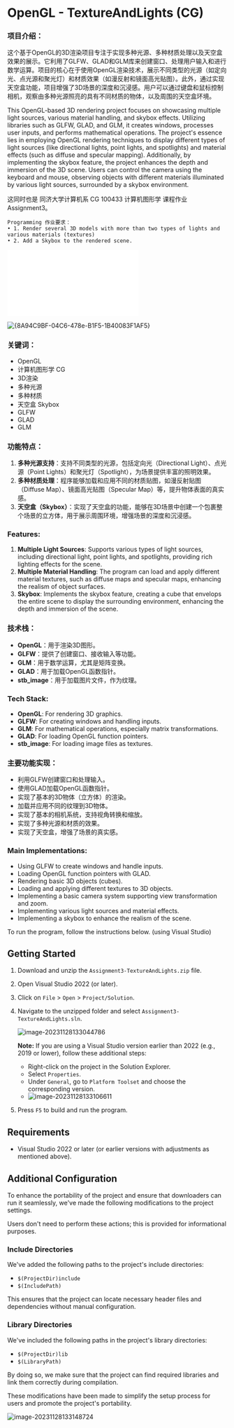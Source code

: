 # OpenGL - TextureAndLights (CG)

### 项目介绍：

这个基于OpenGL的3D渲染项目专注于实现多种光源、多种材质处理以及天空盒效果的展示。它利用了GLFW、GLAD和GLM库来创建窗口、处理用户输入和进行数学运算。项目的核心在于使用OpenGL渲染技术，展示不同类型的光源（如定向光、点光源和聚光灯）和材质效果（如漫反射和镜面高光贴图）。此外，通过实现天空盒功能，项目增强了3D场景的深度和沉浸感。用户可以通过键盘和鼠标控制相机，观察由多种光源照亮的具有不同材质的物体，以及周围的天空盒环境。

This OpenGL-based 3D rendering project focuses on showcasing multiple light sources, various material handling, and skybox effects. Utilizing libraries such as GLFW, GLAD, and GLM, it creates windows, processes user inputs, and performs mathematical operations. The project's essence lies in employing OpenGL rendering techniques to display different types of light sources (like directional lights, point lights, and spotlights) and material effects (such as diffuse and specular mapping). Additionally, by implementing the skybox feature, the project enhances the depth and immersion of the 3D scene. Users can control the camera using the keyboard and mouse, observing objects with different materials illuminated by various light sources, surrounded by a skybox environment.

这同时也是 同济大学计算机系 CG 100433 计算机图形学 课程作业 Assignment3。

```
Programming 作业要求：
• 1. Render several 3D models with more than two types of lights and various materials (textures)
• 2. Add a Skybox to the rendered scene.
```

<iframe src="//player.bilibili.com/player.html?aid=408921621&bvid=BV1iG411S7TG&cid=1346776345&p=1" scrolling="no" border="0" frameborder="no" framespacing="0" allowfullscreen="true"> </iframe>

![{8A94C9BF-04C6-478e-B1F5-1B40083F1AF5}](https://cdn.jsdelivr.net/gh/Zhu-Shatong/cloudimg/img/{8A94C9BF-04C6-478e-B1F5-1B40083F1AF5}.png)

### 关键词：

- OpenGL
- 计算机图形学 CG
- 3D渲染
- 多种光源
- 多种材质
- 天空盒 Skybox
- GLFW
- GLAD
- GLM



### 功能特点：

1. **多种光源支持**：支持不同类型的光源，包括定向光（Directional Light）、点光源（Point Lights）和聚光灯（Spotlight），为场景提供丰富的照明效果。
2. **多种材质处理**：程序能够加载和应用不同的材质贴图，如漫反射贴图（Diffuse Map）、镜面高光贴图（Specular Map）等，提升物体表面的真实感。
3. **天空盒（Skybox）**：实现了天空盒的功能，能够在3D场景中创建一个包裹整个场景的立方体，用于展示周围环境，增强场景的深度和沉浸感。

### Features:

1. **Multiple Light Sources**: Supports various types of light sources, including directional light, point lights, and spotlights, providing rich lighting effects for the scene.
2. **Multiple Material Handling**: The program can load and apply different material textures, such as diffuse maps and specular maps, enhancing the realism of object surfaces.
3. **Skybox**: Implements the skybox feature, creating a cube that envelops the entire scene to display the surrounding environment, enhancing the depth and immersion of the scene.

### 技术栈：

- **OpenGL**：用于渲染3D图形。
- **GLFW**：提供了创建窗口、接收输入等功能。
- **GLM**：用于数学运算，尤其是矩阵变换。
- **GLAD**：用于加载OpenGL函数指针。
- **stb_image**：用于加载图片文件，作为纹理。

### Tech Stack:

- **OpenGL**: For rendering 3D graphics.
- **GLFW**: For creating windows and handling inputs.
- **GLM**: For mathematical operations, especially matrix transformations.
- **GLAD**: For loading OpenGL function pointers.
- **stb_image**: For loading image files as textures.

### 主要功能实现：

- 利用GLFW创建窗口和处理输入。
- 使用GLAD加载OpenGL函数指针。
- 实现了基本的3D物体（立方体）的渲染。
- 加载并应用不同的纹理到3D物体。
- 实现了基本的相机系统，支持视角转换和缩放。
- 实现了多种光源和材质的效果。
- 实现了天空盒，增强了场景的真实感。

### Main Implementations:

- Using GLFW to create windows and handle inputs.
- Loading OpenGL function pointers with GLAD.
- Rendering basic 3D objects (cubes).
- Loading and applying different textures to 3D objects.
- Implementing a basic camera system supporting view transformation and zoom.
- Implementing various light sources and material effects.
- Implementing a skybox to enhance the realism of the scene.



To run the program, follow the instructions below.  (using Visual Studio)

## Getting Started

1. Download and unzip the `Assignment3-TextureAndLights.zip` file.

2. Open Visual Studio 2022 (or later).

3. Click on `File` > `Open` > `Project/Solution`.

4. Navigate to the unzipped folder and select `Assignment3-TextureAndLights.sln`. 

   ![image-20231128133044786](https://cdn.jsdelivr.net/gh/Zhu-Shatong/cloudimg/img/image-20231128133044786.png)

   **Note:** If you are using a Visual Studio version earlier than 2022 (e.g., 2019 or lower), follow these additional steps:

   - Right-click on the project in the Solution Explorer.
   - Select `Properties`.
   - Under `General`, go to `Platform Toolset` and choose the corresponding version.
   - ![image-20231128133106611](https://cdn.jsdelivr.net/gh/Zhu-Shatong/cloudimg/img/image-20231128133106611.png)

5. Press `F5` to build and run the program.




## Requirements

- Visual Studio 2022 or later (or earlier versions with adjustments as mentioned above).

  

## Additional Configuration

To enhance the portability of the project and ensure that downloaders can run it seamlessly, we've made the following modifications to the project settings. 

Users don't need to perform these actions; this is provided for informational purposes.

### Include Directories

We've added the following paths to the project's include directories:

- `$(ProjectDir)include`
- `$(IncludePath)`

This ensures that the project can locate necessary header files and dependencies without manual configuration.

### Library Directories

We've included the following paths in the project's library directories:

- `$(ProjectDir)lib`
- `$(LibraryPath)`

By doing so, we make sure that the project can find required libraries and link them correctly during compilation.

These modifications have been made to simplify the setup process for users and promote the project's portability.

![image-20231128133148724](https://cdn.jsdelivr.net/gh/Zhu-Shatong/cloudimg/img/image-20231128133148724.png)
